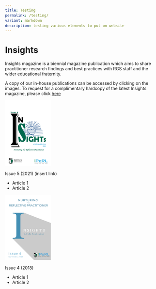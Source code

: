 ```yaml
---
title: Testing
permalink: /testing/
variant: markdown
description: testing various elements to put on website
---
```

# Insights 
Insights magazine is a biennial magazine publication which aims to share practitioner research findings and best practices with RGS staff and the wider educational fraternity.

A copy of our in-house publications can be accessed by clicking on the images. To request for a complimentary hardcopy of the latest Insights magazine, please click [here](https://docs.google.com/forms/d/e/1FAIpQLSfDl4vV7llMZwQXm0aOMw9flvkLZJOhtk3rGtmEIKUAgGVOFQ/viewf)

<img src="/images/2021_insight__1_.png" style="width:30%" align="">

Issue 5 (2021)  (insert link)
* Article 1
* Article 2

<img src="/images/Insights/2018%20insights.png" style="width:30%" align="">

Issue 4 (2018)
* Article 1
* Article 2